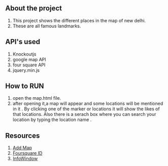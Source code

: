 ## About the project

1. This project shows the different places in the map of new delhi.
2. These are all famous landmarks.

## API's used

1. Knockoutjs
2. google map API
3. four square API
4. jquery.min.js

## How to RUN

1. open the map.html file.
2. after opening it,a map will appear and some locations will be mentioned in it .
  By clicking one of the marker or locations it will show the likes of that locations.
  Also there is a serach box where you can search your location by typing the location name .

## Resources

1. <a href="https://developers.google.com/maps/documentation/javascript/adding-a-google-map">Add Map</a>
2. <a href="https://foursquare.com/">Foursquare ID</a>
3. <a href="https://developers.google.com/maps/documentation/javascript/examples/infowindow-simple">InfoWindow</a>

